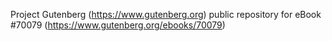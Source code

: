 Project Gutenberg (https://www.gutenberg.org) public repository for
eBook #70079 (https://www.gutenberg.org/ebooks/70079)
